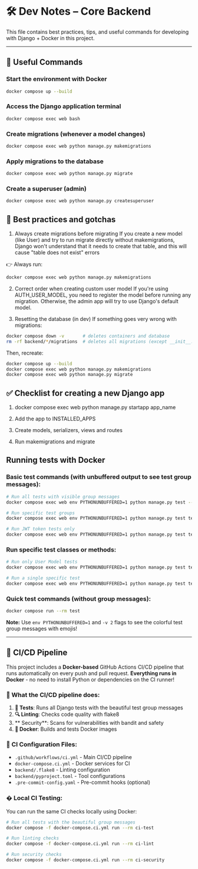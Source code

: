 # 🛠️ Dev Notes – Core Backend

This file contains best practices, tips, and useful commands for developing with Django + Docker in this project.

---

## 🚀 Useful Commands

### Start the environment with Docker

```bash
docker compose up --build
```

### Access the Django application terminal

```bash
docker compose exec web bash
```

### Create migrations (whenever a model changes)

```bash
docker compose exec web python manage.py makemigrations
```

### Apply migrations to the database

```bash
docker compose exec web python manage.py migrate
```

### Create a superuser (admin)

```bash
docker compose exec web python manage.py createsuperuser
```

## 📌 Best practices and gotchas

1. Always create migrations before migrating
   If you create a new model (like User) and try to run migrate directly without makemigrations, Django won't understand that it needs to create that table, and this will cause "table does not exist" errors

👉 Always run:

```bash
docker compose exec web python manage.py makemigrations
```

2. Correct order when creating custom user model
   If you're using AUTH_USER_MODEL, you need to register the model before running any migration.
   Otherwise, the admin app will try to use Django's default model.

3. Resetting the database (in dev)
   If something goes very wrong with migrations:

```bash
docker compose down -v       # deletes containers and database
rm -rf backend/*/migrations  # deletes all migrations (except __init__.py)
```

Then, recreate:

```bash
docker compose up --build
docker compose exec web python manage.py makemigrations
docker compose exec web python manage.py migrate
```

## ✅ Checklist for creating a new Django app

1. docker compose exec web python manage.py startapp app_name

2. Add the app to INSTALLED_APPS

3. Create models, serializers, views and routes

4. Run makemigrations and migrate

## Running tests with Docker

### Basic test commands (with unbuffered output to see test group messages):

```bash
# Run all tests with visible group messages
docker compose exec web env PYTHONUNBUFFERED=1 python manage.py test --settings=core.test_settings -v 2

# Run specific test groups
docker compose exec web env PYTHONUNBUFFERED=1 python manage.py test teammates.tests --settings=core.test_settings -v 2

# Run JWT token tests only
docker compose exec web env PYTHONUNBUFFERED=1 python manage.py test tests.test_token_api --settings=core.test_settings -v 2
```

### Run specific test classes or methods:

```bash
# Run only User Model tests
docker compose exec web env PYTHONUNBUFFERED=1 python manage.py test teammates.tests.UserModelTestCase --settings=core.test_settings -v 2

# Run a single specific test
docker compose exec web env PYTHONUNBUFFERED=1 python manage.py test teammates.tests.UserModelTestCase.test_user_string_representation --settings=core.test_settings -v 2
```

### Quick test commands (without group messages):

```bash
docker compose run --rm test
```

**Note:** Use `env PYTHONUNBUFFERED=1` and `-v 2` flags to see the colorful test group messages with emojis!

---

## 🚀 CI/CD Pipeline

This project includes a **Docker-based** GitHub Actions CI/CD pipeline that runs automatically on every push and pull request. **Everything runs in Docker** - no need to install Python or dependencies on the CI runner!

### 🔄 What the CI/CD pipeline does:

1. **🧪 Tests**: Runs all Django tests with the beautiful test group messages
2. **🔍 Linting**: Checks code quality with flake8
3. ** Security**: Scans for vulnerabilities with bandit and safety
4. **🐳 Docker**: Builds and tests Docker images

### 🔧 CI Configuration Files:

- `.github/workflows/ci.yml` - Main CI/CD pipeline
- `docker-compose.ci.yml` - Docker services for CI
- `backend/.flake8` - Linting configuration
- `backend/pyproject.toml` - Tool configurations
- `.pre-commit-config.yaml` - Pre-commit hooks (optional)

### � Local CI Testing:

You can run the same CI checks locally using Docker:

```bash
# Run all tests with the beautiful group messages
docker compose -f docker-compose.ci.yml run --rm ci-test

# Run linting checks
docker compose -f docker-compose.ci.yml run --rm ci-lint

# Run security checks
docker compose -f docker-compose.ci.yml run --rm ci-security
```
